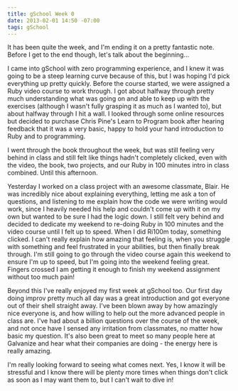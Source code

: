 ```yaml
---
title: gSchool Week 0
date: 2013-02-01 14:50 -07:00
tags: gSchool
---
```


It has been quite the week, and I'm ending it on a pretty fantastic note.  Before I get to the end though, let's talk about the beginning...

I came into gSchool with zero programming experience, and I knew it was going to be a steep learning curve because of this, but I was hoping I'd pick everything up pretty quickly.  Before the course started, we were assigned a Ruby video course to work through.  I got about halfway through pretty much understanding what was going on and able to keep up with the exercises (although I wasn't fully grasping it as much as I wanted to), but about halfway through I hit a wall.  I looked through some online resources but decided to purchase Chris Pine's Learn to Program book after hearing feedback that it was a very basic, happy to hold your hand introduction to Ruby and to programming.

I went through the book throughout the week, but was still feeling very behind in class and still felt like things hadn't completely clicked, even with the video, the book, two projects, and our Ruby in 100 minutes intro in class combined.  Until this afternoon.

Yesterday I worked on a class project with an awesome classmate, Blair.  He was incredibly nice about explaining everything, letting me ask a ton of questions, and listening to me explain how the code we were writing would work, since I heavily needed his help and couldn't come up with it on my own but wanted to be sure I had the logic down.  I still felt very behind and decided to dedicate my weekend to re-doing Ruby in 100 minutes and the video course until I felt up to speed.  When I did Ri100m today, something clicked.  I can't really explain how amazing that feeling is, when you struggle with something and feel frustrated in your abilities, but then finally break through.  I'm still going to go through the video course again this weekend to ensure I'm up to speed, but I'm going into the weekend feeling great.  Fingers crossed I am getting it enough to finish my weekend assignment without too much pain!

Beyond this I've really enjoyed my first week at gSchool too.  Our first day doing improv pretty much all day was a great introduction and got everyone out of their shell straight away.  I've been blown away by how amazingly nice everyone is, and how willing to help out the more advanced people in class are.  I've had about a billion questions over the course of the week, and not once have I sensed any irritation from classmates, no matter how basic my question.  It's also been great to meet so many people here at Galvanize and hear what their companies are doing - the energy here is really amazing.

I'm really looking forward to seeing what comes next.  Yes, I know it will be stressful and I know there will be plenty more times when things don't click as soon as I may want them to, but I can't wait to dive in!